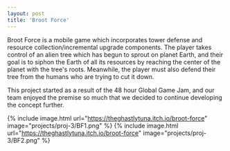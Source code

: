```yaml
---
layout: post
title: 'Broot Force'
---
```

Broot Force is a mobile game which incorporates tower defense and resource collection/incremental upgrade components. The player takes control of an alien tree which has begun to sprout on planet Earth, and their goal is to siphon the Earth of all its resources by reaching the center of the planet with the tree's roots. Meanwhile, the player must also defend their tree from the humans who are trying to cut it down. 

This project started as a result of the 48 hour Global Game Jam, and our team enjoyed the premise so much that we decided to continue developing the concept further.

{% include image.html url="https://theghastlytuna.itch.io/broot-force" image="projects/proj-3/BF1.png" %}
{% include image.html url="https://theghastlytuna.itch.io/broot-force" image="projects/proj-3/BF2.png" %}
